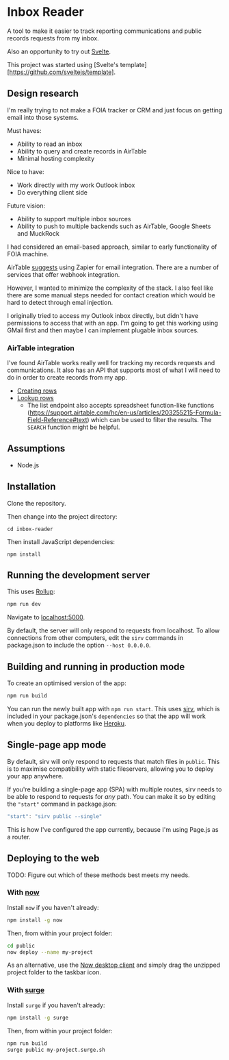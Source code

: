 # Inbox Reader

A tool to make it easier to track reporting communications and public records requests from my inbox.

Also an opportunity to try out [Svelte](https://svelte.dev).

This project was started using [Svelte's template][https://github.com/sveltejs/template].

## Design research

I'm really trying to not make a FOIA tracker or CRM and just focus on getting email into those systems.

Must haves:

- Ability to read an inbox
- Ability to query and create records in AirTable
- Minimal hosting complexity

Nice to have:

- Work directly with my work Outlook inbox
- Do everything client side

Future vision:

- Ability to support multiple inbox sources
- Ability to push to multiple backends such as AirTable, Google Sheets and MuckRock 

I had considered an email-based approach, similar to early functionality of FOIA machine.

AirTable [suggests](https://airtable.com/integrations/email) using Zapier for email integration. There are a number of services that offer webhook integration.

However, I wanted to minimize the complexity of the stack. I also feel like there are some manual steps needed for contact creation which would be hard to detect through emal injection.

I originally tried to access my Outlook inbox directly, but didn't have permissions to access that with an app. I'm going to get this working using GMail first and then maybe I can implement plugable inbox sources.

### AirTable integration

I've found AirTable works really well for tracking my records requests and communications. It also has an API that supports most of what I will need to do in order to create records from my app.

- [Creating rows](https://airtable.com/appHowQq4B3ZxfLro/api/docs#curl/table:communications:create)
- [Lookup rows](https://airtable.com/appHowQq4B3ZxfLro/api/docs#curl/table:communications:list)
    - The list endpoint also accepts spreadsheet function-like functions (https://support.airtable.com/hc/en-us/articles/203255215-Formula-Field-Reference#text) which can be used to filter the results.  The `SEARCH` function might be helpful.

## Assumptions

- Node.js

## Installation

Clone the repository.

Then change into the project directory:

```
cd inbox-reader
```

Then install JavaScript dependencies:

```
npm install
```

## Running the development server

This uses [Rollup](https://rollupjs.org):

```bash
npm run dev
```

Navigate to [localhost:5000](http://localhost:5000).

By default, the server will only respond to requests from localhost. To allow connections from other computers, edit the `sirv` commands in package.json to include the option `--host 0.0.0.0`.

## Building and running in production mode

To create an optimised version of the app:

```bash
npm run build
```

You can run the newly built app with `npm run start`. This uses [sirv](https://github.com/lukeed/sirv), which is included in your package.json's `dependencies` so that the app will work when you deploy to platforms like [Heroku](https://heroku.com).

## Single-page app mode

By default, sirv will only respond to requests that match files in `public`. This is to maximise compatibility with static fileservers, allowing you to deploy your app anywhere.

If you're building a single-page app (SPA) with multiple routes, sirv needs to be able to respond to requests for *any* path. You can make it so by editing the `"start"` command in package.json:

```js
"start": "sirv public --single"
```

This is how I've configured the app currently, because I'm using Page.js as a router.

## Deploying to the web

TODO: Figure out which of these methods best meets my needs.

### With [now](https://zeit.co/now)

Install `now` if you haven't already:

```bash
npm install -g now
```

Then, from within your project folder:

```bash
cd public
now deploy --name my-project
```

As an alternative, use the [Now desktop client](https://zeit.co/download) and simply drag the unzipped project folder to the taskbar icon.

### With [surge](https://surge.sh/)

Install `surge` if you haven't already:

```bash
npm install -g surge
```

Then, from within your project folder:

```bash
npm run build
surge public my-project.surge.sh
```
